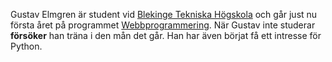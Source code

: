Gustav Elmgren är student vid [Blekinge Tekniska Högskola](https://www.bth.se/) och går just nu första året på programmet [Webbprogrammering](http://dbwebb.se/).
När Gustav inte studerar **försöker** han träna i den mån det går. Han har även börjat få ett intresse för Python.
